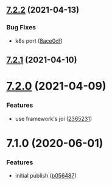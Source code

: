 ## [7.2.2](https://github.com/softwaregroup-bg/ut-port-viber-sim/compare/v7.2.1...v7.2.2) (2021-04-13)


### Bug Fixes

* k8s port ([8ace0df](https://github.com/softwaregroup-bg/ut-port-viber-sim/commit/8ace0df8fee989477c3d4a3049146880fb94b875))



## [7.2.1](https://github.com/softwaregroup-bg/ut-port-viber-sim/compare/v7.2.0...v7.2.1) (2021-04-10)



# [7.2.0](https://github.com/softwaregroup-bg/ut-port-viber-sim/compare/v7.1.0...v7.2.0) (2021-04-09)


### Features

* use framework's joi ([2365231](https://github.com/softwaregroup-bg/ut-port-viber-sim/commit/2365231e11467c009cc8f9a12028ea650cf91bad))



# 7.1.0 (2020-06-01)


### Features

* initial publish ([b056487](https://github.com/softwaregroup-bg/ut-port-viber-sim/commit/b056487f1756305d5f03b8430fd5ded24e73fea6))



